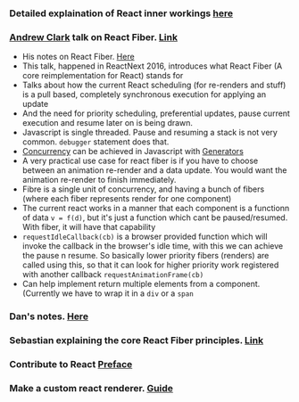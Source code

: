 ### Detailed explaination of React inner workings [here](https://bogdan-lyashenko.github.io/Under-the-hood-ReactJS/)


### [Andrew Clark](https://github.com/acdlite) talk on React Fiber. [Link](https://www.youtube.com/watch?v=aV1271hd9ew)

* His notes on React Fiber. [Here](https://github.com/acdlite/react-fiber-architecture)
* This talk, happened in ReactNext 2016, introduces what React Fiber (A core reimplementation for React) stands for
* Talks about how the current React scheduling (for re-renders and stuff) is a pull based, completely synchronous execution for applying an update
* And the need for priority scheduling, preferential updates, pause current execution and resume later on is being drawn.
* Javascript is single threaded. Pause and resuming a stack is not very common. `debugger` statement does that.
* [Concurrency](https://en.wikipedia.org/wiki/Concurrency_(computer_science)) can be achieved in Javascript with [Generators](https://developer.mozilla.org/en/docs/Web/JavaScript/Guide/Iterators_and_Generators)
* A very practical use case for react fiber is if you have to choose between an animation re-render and a data update. You would want the animation re-render to finish immediately.
* Fibre is a single unit of concurrency, and having a bunch of fibers (where each fiber represents render for one component)
* The current react works in a manner that each component is a functionn of data `v = f(d)`, but it's just a function which cant be paused/resumed. With fiber, it will have that capability
* `requestIdleCallback(cb)` is a browser provided function which will invoke the callback in the browser's idle time, with this we can achieve the pause n resume. So basically lower priority fibers (renders) are called using this, so that it can look for higher priority work registered with another callback `requestAnimationFrame(cb)`
* Can help implement return multiple elements from a component. (Currently we have to wrap it in a `div` or a `span`

### Dan's notes. [Here](https://raw.githubusercontent.com/Aftabnack/AwesomeLinks/master/WebDev/React/FiberNotes.jpg)

### Sebastian explaining the core React Fiber principles. [Link](https://github.com/facebook/react/issues/7942)

### Contribute to React [Preface](https://reactjs.org/docs/how-to-contribute.html)

### Make a custom react renderer. [Guide](https://github.com/nitin42/Making-a-custom-React-renderer)
